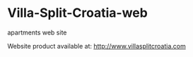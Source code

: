 # Villa-Split-Croatia-web
apartments web site

Website product available at: http://www.villasplitcroatia.com
